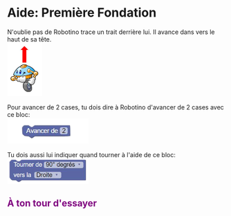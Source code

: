 # Aide: Première Fondation
N'oublie pas de Robotino trace un trait derrière lui. Il avance dans vers le haut de sa tête.<br>
![Direction][robotino_avancer]<br>

Pour avancer de 2 cases, tu dois dire à Robotino d'avancer de 2 cases avec ce bloc: <br>
![Avancer][avancer_2]<br>

Tu dois aussi lui indiquer quand tourner à l'aide de ce bloc:<br>
![Tourner][tourner]<br>

## <span style="color: #800080">À ton tour d'essayer</span>

[avancer_2]:img/avancer_2.png
[robotino_avancer]:img/robotino_direction.png
[tourner]:img/tourner.png
